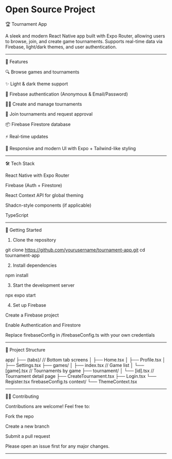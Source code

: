 # Open Source Project 
🏆 Tournament App

A sleek and modern React Native app built with Expo Router, allowing users to browse, join, and create game tournaments. Supports real-time data via Firebase, light/dark themes, and user authentication.


---

📱 Features

🔍 Browse games and tournaments

✨ Light & dark theme support

🔐 Firebase authentication (Anonymous & Email/Password)

🧑‍💼 Create and manage tournaments

👥 Join tournaments and request approval

📦 Firebase Firestore database

⚡ Real-time updates

📱 Responsive and modern UI with Expo + Tailwind-like styling



---

🛠️ Tech Stack

React Native with Expo Router

Firebase (Auth + Firestore)

React Context API for global theming

Shadcn-style components (if applicable)

TypeScript



---

🚀 Getting Started

1. Clone the repository

git clone https://github.com/yourusername/tournament-app.git
cd tournament-app

2. Install dependencies

npm install

3. Start the development server

npx expo start

4. Set up Firebase

Create a Firebase project

Enable Authentication and Firestore

Replace firebaseConfig in /firebaseConfig.ts with your own credentials



---

📂 Project Structure

app/
  ├── (tabs)/           // Bottom tab screens
  │   ├── Home.tsx
  │   ├── Profile.tsx
  │   ├── Settings.tsx
  ├── games/
  │   ├── index.tsx     // Game list
  │   └── [game].tsx    // Tournaments by game
  ├── tournament/
  │   └── [id].tsx      // Tournament detail page
  ├── CreateTournament.tsx
  ├── Login.tsx
  └── Register.tsx
firebaseConfig.ts
context/
  └── ThemeContext.tsx


---

🧑‍💻 Contributing

Contributions are welcome! Feel free to:

Fork the repo

Create a new branch

Submit a pull request


Please open an issue first for any major changes.


---
